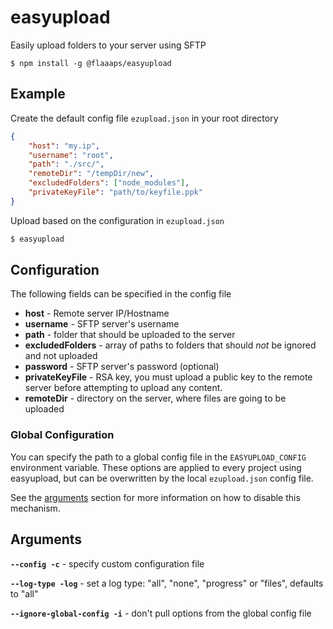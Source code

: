 # easyupload
Easily upload folders to your server using SFTP

```shell
$ npm install -g @flaaaps/easyupload
```

## Example

Create the default config file `ezupload.json` in your root directory

```json
{
    "host": "my.ip",
    "username": "root",
    "path": "./src/",
    "remoteDir": "/tempDir/new",
    "excludedFolders": ["node_modules"],
    "privateKeyFile": "path/to/keyfile.ppk"
}
```

Upload based on the configuration in `ezupload.json`
```bash
$ easyupload
```

## Configuration
The following fields can be specified in the config file

- **host** - Remote server IP/Hostname
- **username** - SFTP server's username
- **path** - folder that should be uploaded to the server
- **excludedFolders** - array of paths to folders that should *not* be ignored and not uploaded
- **password** - SFTP server's password (optional)
- **privateKeyFile** - RSA key, you must upload a public key to the remote server before attempting to upload any content.
- **remoteDir** - directory on the server, where files are going to be uploaded

### Global Configuration

You can specify the path to a global config file in the `EASYUPLOAD_CONFIG` environment variable. 
These options are applied to every project using easyupload, but can be overwritten by the local `ezupload.json` config file.

See the [arguments](#arguments) section for more information on how to disable this mechanism.

## Arguments
**`--config -c`** - specify custom configuration file

**`--log-type -log`** - set a log type: "all", "none", "progress" or "files", defaults to "all"

**`--ignore-global-config -i`** - don't pull options from the global config file
